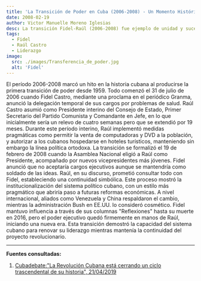 ```yaml
---
title: 'La Transición de Poder en Cuba (2006-2008) - Un Momento Histórico'
date: 2008-02-19
author: Victor Manuelle Moreno Iglesias
desc: La transición Fidel-Raúl (2006-2008) fue ejemplo de unidad y sucesión pacífica en la Revolución
tags:
  - Fidel
  - Raúl Castro
  - Liderazgo
image:
  src: ./images/Transferencia_de_poder.jpg
  alt: 'Fidel'
---
```


El período 2006-2008 marcó un hito en la historia cubana al producirse la primera transición de poder desde 1959. Todo comenzó el 31 de julio de 2006 cuando Fidel Castro, mediante una proclama en el periódico Granma, anunció la delegación temporal de sus cargos por problemas de salud. Raúl Castro asumió como Presidente interino del Consejo de Estado, Primer Secretario del Partido Comunista y Comandante en Jefe, en lo que inicialmente sería un relevo de cuatro semanas pero que se extendió por 19 meses. Durante este período interino, Raúl implementó medidas pragmáticas como permitir la venta de computadoras y DVD a la población, y autorizar a los cubanos hospedarse en hoteles turísticos, manteniendo sin embargo la línea política ortodoxa.
La transición se formalizó el 19 de febrero de 2008 cuando la Asamblea Nacional eligió a Raúl como Presidente, acompañado por nuevos vicepresidentes más jóvenes. Fidel anunció que no aceptaría cargos ejecutivos aunque se mantendría como soldado de las ideas. Raúl, en su discurso, prometió consultar todo con Fidel, estableciendo una continuidad simbólica. Este proceso mostró la institucionalización del sistema político cubano, con un estilo más pragmático que abriría paso a futuras reformas económicas.
A nivel internacional, aliados como Venezuela y China respaldaron el cambio, mientras la administración Bush en EE.UU. lo consideró cosmético. Fidel mantuvo influencia a través de sus columnas "Reflexiones" hasta su muerte en 2016, pero el poder ejecutivo quedó firmemente en manos de Raúl, iniciando una nueva era. Esta transición demostró la capacidad del sistema cubano para renovar su liderazgo mientras mantenía la continuidad del proyecto revolucionario.

---

**Fuentes consultadas:**

1. [Cubadebate:"La Revolución Cubana está cerrando un ciclo trascendental de su historia", 21/04/2019](https://www.fidelcastro.cu/es/articulos/los-delicados-hilos-del-traspaso)
